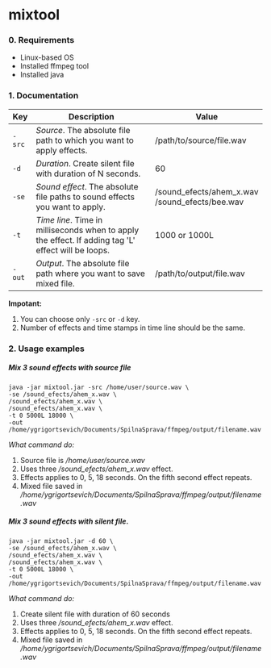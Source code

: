 # mixtool

### 0. Requirements
- Linux-based OS
- Installed ffmpeg tool
- Installed java

### 1. Documentation

|      Key   | Description   | Value |
|------------|-------------| -----|
| `-src`     | *Source*. The absolute file path to which you want to apply effects.| /path/to/source/file.wav |
| `-d`       | *Duration*. Create silent file with duration of N seconds.     |   60 |
| `-se`      | *Sound effect*. The absolute file paths to sound effects you want to apply.     |    /sound_efects/ahem_x.wav <br>/sound_efects/bee.wav |
| `-t`       | *Time line*. Time in milliseconds when to apply the effect. If adding tag 'L' effect will be loops.    |    1000 or 1000L |
| `-out`     | *Output*. The absolute file path where you want to save mixed file.     |    /path/to/output/file.wav |

**Impotant:** 
1. You can choose only `-src` or `-d` key. 
2. Number of effects and time stamps in time line should be the same.

### 2. Usage examples
##### Mix 3 sound effects with source file
```
java -jar mixtool.jar -src /home/user/source.wav \
-se /sound_efects/ahem_x.wav \
/sound_efects/ahem_x.wav \
/sound_efects/ahem_x.wav \
-t 0 5000L 18000 \
-out /home/ygrigortsevich/Documents/SpilnaSprava/ffmpeg/output/filename.wav
```
*What command do:* <br>
1. Source file is */home/user/source.wav*<br>
2. Uses three */sound_efects/ahem_x.wav* effect.<br>
3. Effects applies to 0, 5, 18 seconds. On the fifth second effect repeats.<br>
4. Mixed file saved in */home/ygrigortsevich/Documents/SpilnaSprava/ffmpeg/output/filename.wav*<br>

##### Mix 3 sound effects with silent file.
```
java -jar mixtool.jar -d 60 \
-se /sound_efects/ahem_x.wav \
/sound_efects/ahem_x.wav \
/sound_efects/ahem_x.wav \
-t 0 5000L 18000 \
-out /home/ygrigortsevich/Documents/SpilnaSprava/ffmpeg/output/filename.wav
```
*What command do:*<br>
1. Create silent file with duration of 60 seconds <br>
2. Uses three */sound_efects/ahem_x.wav* effect. <br>
3. Effects applies to 0, 5, 18 seconds. On the fifth second effect repeats. <br>
4. Mixed file saved in */home/ygrigortsevich/Documents/SpilnaSprava/ffmpeg/output/filename.wav*<br>